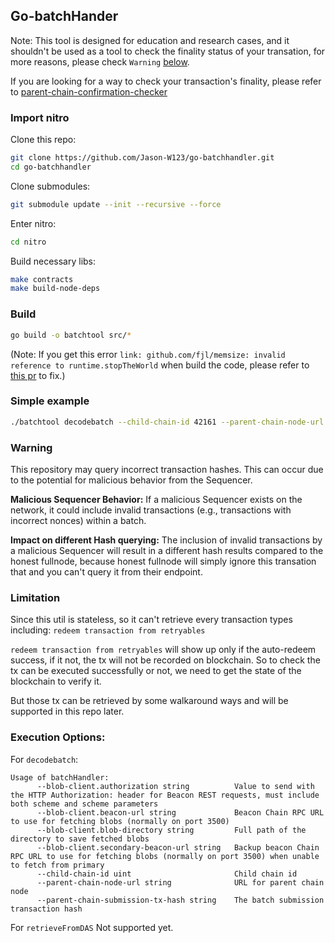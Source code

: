 ## Go-batchHander

Note: This tool is designed for education and research cases, and it shouldn't be used as a tool to check the finality status of your transation, for more reasons, please check `Warning` [below](#Warning).

If you are looking for a way to check your transaction's finality, please refer to [parent-chain-confirmation-checker](https://github.com/OffchainLabs/arbitrum-tutorials/tree/master/packages/parent-chain-confirmation-checker)

### Import nitro
Clone this repo:
```bash
git clone https://github.com/Jason-W123/go-batchhandler.git
cd go-batchhandler
```

Clone submodules:
```bash
git submodule update --init --recursive --force
```

Enter nitro:
```bash
cd nitro
```

Build necessary libs:
```bash
make contracts
make build-node-deps
```

### Build

```bash
go build -o batchtool src/*
```

(Note: If you get this error `link: github.com/fjl/memsize: invalid reference to runtime.stopTheWorld` when build the code, please refer to [this pr](https://github.com/OffchainLabs/go-ethereum/pull/363/files) to fix.)

### Simple example

```bash
./batchtool decodebatch --child-chain-id 42161 --parent-chain-node-url {ParentChain_Enpoint} --parent-chain-submission-tx-hash {Parent_Chain_Submission_Tx-Hash} --blob-client.beacon-url {Blob_Enpoint}
```

### Warning
This repository may query incorrect transaction hashes. This can occur due to the potential for malicious behavior from the Sequencer.

**Malicious Sequencer Behavior:** If a malicious Sequencer exists on the network, it could include invalid transactions (e.g., transactions with incorrect nonces) within a batch.

**Impact on different Hash querying:** The inclusion of invalid transactions by a malicious Sequencer will result in a different hash results compared to the honest fullnode, because honest fullnode will simply ignore this transation that and you can't query it from their endpoint.


### Limitation

Since this util is stateless, so it can't retrieve every transaction types including: `redeem transaction from retryables`

`redeem transaction from retryables` will show up only if the auto-redeem success, if it not, the tx will not be recorded on blockchain. So to check the tx can be executed successfully or not, we need to get the state of the blockchain to verify it.


But those tx can be retrieved by some walkaround ways and will be supported in this repo later.

### Execution Options:

For `decodebatch`:
```
Usage of batchHandler:
      --blob-client.authorization string          Value to send with the HTTP Authorization: header for Beacon REST requests, must include both scheme and scheme parameters
      --blob-client.beacon-url string             Beacon Chain RPC URL to use for fetching blobs (normally on port 3500)
      --blob-client.blob-directory string         Full path of the directory to save fetched blobs
      --blob-client.secondary-beacon-url string   Backup beacon Chain RPC URL to use for fetching blobs (normally on port 3500) when unable to fetch from primary
      --child-chain-id uint                       Child chain id
      --parent-chain-node-url string              URL for parent chain node
      --parent-chain-submission-tx-hash string    The batch submission transaction hash
```

For `retrieveFromDAS`
    Not supported yet.
